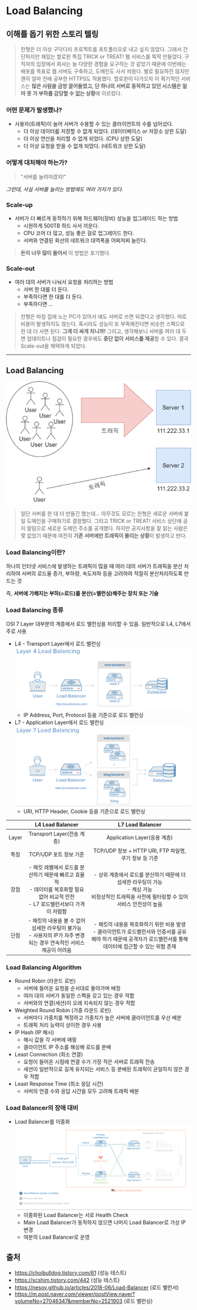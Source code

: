 # Load Balancing

## 이해를 돕기 위한 스토리 텔링

> 찬형은 더 이상 구닥다리 프로젝트를 포트폴리오로 내고 싶지 않았다. 그래서 간단하지만 재밌는 할로윈 특집 TRICK or TREAT! 웹 서비스를 뚝딱 만들었다. 구직자의 입장에서 회사는 늘 다양한 경험을 요구하는 것 같았기 때문에 이번에는 배포를 목표로 웹 서버도 구축하고, 도메인도 사서 씌웠다. 별로 필요하진 않지만 괜히 얼마 전에 공부한 HTTPS도 적용했다. 할로윈이 다가오자 이 획기적인 서비스는 **많은 사람을 금방 끌어들였고, 단 하나의 서버로 동작하고 있던 시스템은 얼마 못 가 부하를 감당할 수 없는 상황**에 이르렀다.

### 어떤 문제가 발생했나?

- 사용자(트래픽)이 늘어 서버가 수용할 수 있는 클라이언트의 수를 넘어섰다.
  - 더 이상 데이터를 저장할 수 없게 되었다. (데이터베이스 or 저장소 상한 도달)
  - 더 이상 연산을 처리할 수 없게 되었다. (CPU 상한 도달)
  - 더 이상 요청을 받을 수 없게 되었다. (네트워크 상한 도달)

### 어떻게 대처해야 하는가?

> "서버를 늘려야겠지!"

_그런데, 사실 서버를 늘리는 방법에도 여러 가지가 있다._

### Scale-up

- 서버가 더 빠르게 동작하기 위해 하드웨어(장비) 성능을 업그레이드 하는 방법
  - 시원하게 500TB 하드 사서 끼운다.
  - CPU 코어 더 많고, 성능 좋은 걸로 업그레이드 한다.
  - 서버와 연결된 회선의 네트워크 대역폭을 어찌저찌 늘린다.

> **돈이 너무 많이 들어서** 이 방법은 포기했다.

### Scale-out

- 여러 대의 서버가 나눠서 요청을 처리하는 방법
  - 서버 한 대를 더 둔다.
  - 부족하다면 한 대를 더 둔다.
  - 부족하다면 ...

> 찬형은 마침 집에 노는 PC가 있어서 얘도 서버로 쓰면 되겠다고 생각했다. 따로 비용이 발생하지도 않는다. 혹시라도 성능이 또 부족해진다면 비슷한 스펙으로 한 대 더 사면 된다. **그게 더 싸게 치니까!**
> 그리고, 생각해보니 서버를 여러 대 두면 업데이트나 점검이 필요한 경우에도 **중단 없이 서비스를 제공**할 수 있다.
> 결국 Scale-out을 채택하게 되었다.

---

## Load Balancing

![image](./image.png)

> 일단 서버를 한 대 더 만들긴 했는데... 아무것도 모르는 찬형은 새로운 서버에 붙일 도메인을 구매하기로 결정했다. 그리고 TRICK or TREAT! 서비스 상단에 공지 알림으로 새로운 도메인 주소를 공개했다. 하지만 공지사항을 잘 읽는 사람은 몇 없었기 때문에 여전히 **기존 서버에만 트래픽이 몰리는 상황**이 발생하고 만다.

### Load Balancing이란?

하나의 인터넷 서비스에 발생하는 트래픽이 많을 때 여러 대의 서버가 트래픽을 분산 처리하여 서버의 로드율 증가, 부하량, 속도저하 등을 고려하여 적절히 분산처리하도록 만드는 것

즉, <b>서버에 가해지는 부하(=로드)를 분산(=밸런싱)해주는 장치 또는 기술</b>

### Load Balancing 종류

OSI 7 Layer 대부분의 계층에서 로드 밸런싱을 처리할 수 있음. 일반적으로 L4, L7에서 주로 사용

- L4 - Transport Layer에서 로드 밸런싱
  ![L4](./L4.png)
  - IP Address, Port, Protocol 등을 기준으로 로드 밸런싱
- L7 - Application Layer에서 로드 밸런싱
  ![L7](./L7.png)
  - URI, HTTP Header, Cookie 등을 기준으로 로드 밸런싱

|       |                                                              L4 Load Balancer                                                              |                                                                           L7 Load Balancer                                                                            |
| :---: | :----------------------------------------------------------------------------------------------------------------------------------------: | :-------------------------------------------------------------------------------------------------------------------------------------------------------------------: |
| Layer |                                                         Transport Layer(전송 계층)                                                         |                                                                     Application Layer(응용 계층)                                                                      |
| 특징  |                                                           TCP/UDP 포트 정보 기준                                                           |                                                        TCP/UDP 정보 + HTTP URI, FTP 파일명, 쿠기 정보 등 기준                                                         |
| 장점  | - 패킷 레벨에서 로드를 분산하기 때문에 빠르고 효율적<br />- 데이터를 복호화할 필요 없어 비교적 안전<br />- L7 로드밸런서보다 가격이 저렴함 |         - 상위 계층에서 로드를 분산하기 때문에 더 섬세한 라우팅이 가능<br />- 캐싱 가능<br />비정상적인 트래픽을 사전에 필터링할 수 있어 서비스 안전성이 높음         |
| 단점  |          - 패킷의 내용을 볼 수 없어 섬세한 라우팅이 불가능<br />- 사용자의 IP가 자주 변경되는 경우 연속적인 서비스 제공이 어려움           | - 패킷의 내용을 복호화하기 위한 비용 발생<br />- 클라이언트가 로드밸런서와 인증서를 공유해야 하기 때문에 공격자가 로드밸런서를 통해 데이터에 접근할 수 있는 위협 존재 |

### Load Balancing Algorithm

- Round Robin (라운드 로빈)
  - 서버에 들어온 요청을 순서대로 돌아가며 배정
  - 여러 대의 서버가 동일한 스펙을 갖고 있는 경우 적합
  - 서버와의 연결(세션)이 오래 지속되지 않는 경우 적합
- Weighted Round Robin (가중 라운드 로빈)
  - 서버마다 가중치를 책정하고 가중치가 높은 서버에 클라이언트를 우선 배분
  - 트래픽 처리 능력이 상이한 경우 사용
- IP Hash (IP 해시)
  - 해시 값을 각 서버에 매핑
  - 클라이언트 IP 주소를 해싱해 로드를 분배
- Least Connection (최소 연결)
  - 요청이 들어온 시점에 연결 수가 가장 적은 서버로 트래픽 전송
  - 세션이 일반적으로 길게 유지되는 서비스 등 분배된 트래픽이 균일하지 않은 경우 적합
- Least Response Time (최소 응답 시간)
  - 서버의 연결 수와 응답 시간을 모두 고려해 트래픽 배분

### Load Balancer의 장애 대비

- Load Balancer를 이중화
  ![이중화](./dualization.gif)
  - 이중화된 Load Balancer는 서로 Health Check
  - Main Load Balancer가 동작하지 않으면 나머지 Load Balancer로 가상 IP 변경
  - 여분의 Load Balancer로 운영

## 출처

- https://choibulldog.tistory.com/61 (성능 테스트)
- https://scshim.tistory.com/442 (성능 테스트)
- https://nesoy.github.io/articles/2018-06/Load-Balancer (로드 밸런서)
- https://m.post.naver.com/viewer/postView.naver?volumeNo=27046347&memberNo=2521903 (로드 밸런싱)
